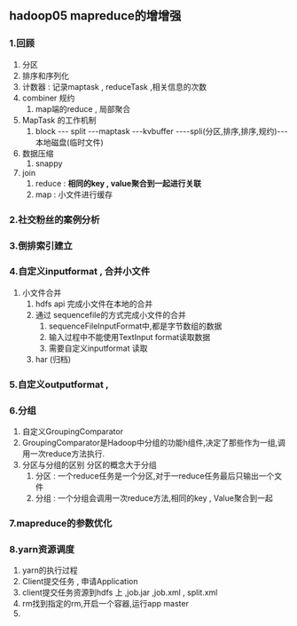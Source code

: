 ## hadoop05  mapreduce的增增强 

### 1.回顾

1. 分区
2. 排序和序列化
3. 计数器 : 记录maptask , reduceTask ,相关信息的次数
4. combiner 规约
   1. map端的reduce , 局部聚合
5. MapTask 的工作机制
   1. block --- split ---maptask ---kvbuffer ----spli(分区,排序,排序,规约)---本地磁盘(临时文件)
6. 数据压缩
   1. snappy
7. join
   1. reduce : **相同的key , value聚合到一起进行关联**
   2. map : 小文件进行缓存

### 2.社交粉丝的案例分析

### 3.倒排索引建立

### 4.自定义inputformat , 合并小文件

1. 小文件合并
   1. hdfs api 完成小文件在本地的合并
   2. 通过 sequencefile的方式完成小文件的合并
      1. sequenceFileInputFormat中,都是字节数组的数据
      2. 输入过程中不能使用TextInput format读取数据
      3. 需要自定义inputformat 读取
   3. har (归档)

### 5.自定义outputformat ,

### 6.分组 

1. 自定义GroupingComparator
2. GroupingComparator是Hadoop中分组的功能h组件,决定了那些作为一组,调用一次reduce方法执行.
3. 分区与分组的区别 分区的概念大于分组
   1. 分区 : 一个reduce任务是一个分区,对于一reduce任务最后只输出一个文件
   2. 分组 : 一个分组会调用一次reduce方法,相同的key , Value聚合到一起





### 7.mapreduce的参数优化

### 8.yarn资源调度

1. yarn的执行过程
2. Client提交任务 , 申请Application
3. client提交任务资源到hdfs 上 ,job.jar ,job.xml , split.xml
4. rm找到指定的rm,开启一个容器,运行app master 
5. 